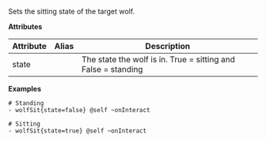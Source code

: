 Sets the sitting state of the target wolf.

**Attributes**

| Attribute | Alias | Description |
| --------- | ----- | ----------- |
| state |   | The state the wolf is in. True = sitting and False = standing |

**Examples**

```
# Standing
- wolfSit{state=false} @self ~onInteract
```

```
# Sitting
- wolfSit{state=true} @self ~onInteract
```